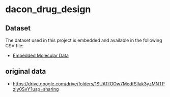 # dacon_drug_design

## Dataset

The dataset used in this project is embedded and available in the following CSV file:

- [Embedded Molecular Data](https://drive.google.com/drive/folders/1xAyoFnPA4UO_SEDN4oe95BIv9UNbMzE6?usp=sharing)


## original data

- https://drive.google.com/drive/folders/1SUATfOOw7MedfSlIak3yzMNTPzIy0SvY?usp=sharing

